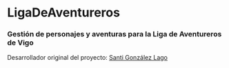 # LigaDeAventureros

### Gestión de personajes y aventuras para la Liga de Aventureros de Vigo




Desarrollador original del proyecto: [Santi González Lago](https://github.com/SantiGonzalezLago)
